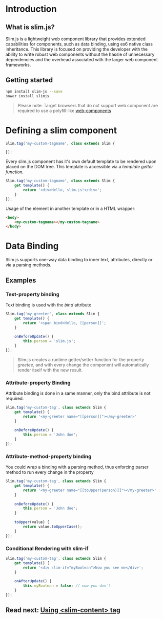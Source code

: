 # Introduction

## What is slim.js?
Slim.js is a lightweight web component library that provides extended capabilities for components, such as data binding, using es6 native class inheritance. This library is focused on providing the developer with the ability to write robust web components without the hassle of unnecessary dependencies and the overhead associated with the larger web component frameworks.

## Getting started
```bash
npm install slim-js --save
bower install slimjs
```
> Please note:
> Target browsers that do not support web component are required to use a polyfill like [web-components](https://www.webcomponents.org/)

# Defining a slim component
```js
Slim.tag('my-custom-tagname', class extends Slim {

});
```

Every slim.js component has it's own default template to be rendered upon placed on the DOM tree.
This template is accessible via a *template getter function*.

```js
Slim.tag('my-custom-tagname', class extends Slim {
    get template() {
        return '<div>Hello, slim.js!</div>';
    }
});
```

Usage of the element in another template or in a HTML wrapper:

```html
<body>
    <my-custom-tagname></my-custom-tagname>
</body>
```

# Data Binding
Slim.js supports one-way data binding to inner text, attributes, directly or via a parsing methods.

## Examples

### Text-property binding

Text binding is used with the *bind* attribute

```js
Slim.tag('my-greeter', class extends Slim {
    get template() {
        return '<span bind>Hello, [[person]]';
    }
    
    onBeforeUpdate() {
        this.person = 'slim.js';
    }
});
```

> Slim.js creates a runtime getter/setter function for the property *greetee*, and with every change the component will
> automatically render itself with the new result.

### Attribute-property Binding
Attribute binding is done in a same manner, only the bind attribute is not required.

```js
Slim.tag('my-custom-tag', class extends Slim {
    get template() {
        return '<my-greeter name="[[person]]"></my-greeter>'
    }
    
    onBeforeUpdate() {
        this.person = 'John doe';
    }
});
```

### Attribute-method-property binding
You could wrap a binding with a parsing method, thus enforcing parser method to run every change in the property

```js
Slim.tag('my-custom-tag', class extends Slim {
    get template() {
        return '<my-greeter name="[[toUpper(person)]]"></my-greeter>'
    }
    
    onBeforeUpdate() {
        this.person = 'John doe';
    }
    
    toUpper(value) {
        return value.toUpperCase();
    } 
});
```

### Conditional Rendering with slim-if
```js
Slim.tag('my-custom-tag', class extends Slim {
    get template() {
        return '<div slim-if="myBoolean">Now you see me</div>';
    }
    
    onAfterUpdate() {
        this.myBoolean = false; // now you don't
    }
});
```

## Read next: [Using \<slim-content> tag](./using_content_tag.md)
